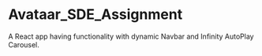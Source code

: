 # Avataar_SDE_Assignment
A React app having functionality with dynamic Navbar and Infinity AutoPlay Carousel.
